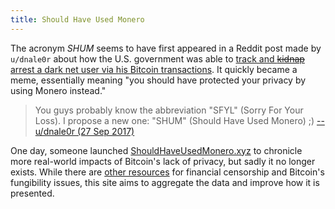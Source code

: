```yaml
---
title: Should Have Used Monero
---
```


The acronym _SHUM_ seems to have first appeared in a Reddit post made by
`u/dnale0r` about how the U.S. government was able to [track and ~~kidnap~~
arrest a dark net user via his Bitcoin
transactions](/e/us-gov-tracks-arrests-oxymonster/).  It quickly became a meme,
essentially meaning "you should have protected your privacy by using Monero
instead."

> You guys probably know the abbreviation "SFYL" (Sorry For Your Loss). I
> propose a new one: "SHUM" (Should Have Used Monero) ;)
> [-- u/dnale0r (27 Sep 2017)](https://archive.ph/MUpwa#selection-2065.0-2065.7)

One day, someone launched [ShouldHaveUsedMonero.xyz](https://archive.ph/RbLTt)
to chronicle more real-world impacts of Bitcoin's lack of privacy, but sadly it
no longer exists. While there are [other resources](/other-resources/) for
financial censorship and Bitcoin's fungibility issues, this site aims to
aggregate the data and improve how it is presented.
